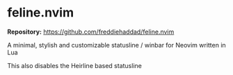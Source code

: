 # feline.nvim

**Repository:** https://github.com/freddiehaddad/feline.nvim

A minimal, stylish and customizable statusline / winbar for Neovim written in Lua

This also disables the Heirline based statusline
